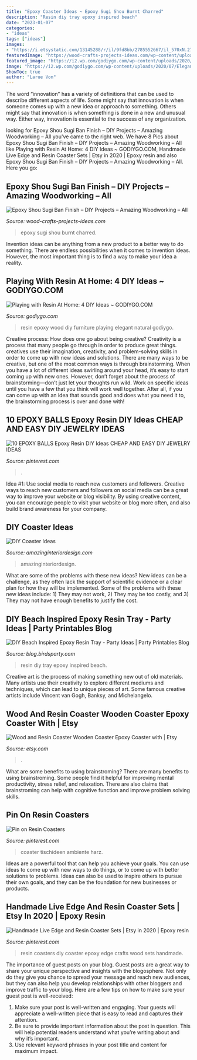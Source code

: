 ```yaml
---
title: "Epoxy Coaster Ideas ~ Epoxy Sugi Shou Burnt Charred"
description: "Resin diy tray epoxy inspired beach"
date: "2023-01-07"
categories:
- "ideas"
tags: ["ideas"]
images:
- "https://i.etsystatic.com/13145288/r/il/9fd8bb/2785552667/il_570xN.2785552667_vh4r.jpg"
featuredImage: "https://wood-crafts-projects-ideas.com/wp-content/uploads/2020/04/maxresdefault-2-1024x576.jpg"
featured_image: "https://i2.wp.com/godiygo.com/wp-content/uploads/2020/07/Elegant-epoxy-resin-furniture-made-with-natural-wood.jpg?resize=800%2C800&amp;ssl=1"
image: "https://i2.wp.com/godiygo.com/wp-content/uploads/2020/07/Elegant-epoxy-resin-furniture-made-with-natural-wood.jpg?resize=800%2C800&amp;ssl=1"
ShowToc: true
author: "Larue Von"
---
```



The word “innovation” has a variety of definitions that can be used to describe different aspects of life. Some might say that innovation is when someone comes up with a new idea or approach to something. Others might say that innovation is when something is done in a new and unusual way. Either way, innovation is essential to the success of any organization.

	

		
looking for Epoxy Shou Sugi Ban Finish – DIY Projects – Amazing Woodworking – All you've came to the right web. We have 8 Pics about Epoxy Shou Sugi Ban Finish – DIY Projects – Amazing Woodworking – All like Playing with Resin At Home: 4 DIY Ideas ~ GODIYGO.COM, Handmade Live Edge and Resin Coaster Sets | Etsy in 2020 | Epoxy resin and also Epoxy Shou Sugi Ban Finish – DIY Projects – Amazing Woodworking – All. Here you go:
		
    
## Epoxy Shou Sugi Ban Finish – DIY Projects – Amazing Woodworking – All

<img loading=lazy src="https://wood-crafts-projects-ideas.com/wp-content/uploads/2020/04/maxresdefault-2-1024x576.jpg" onerror="this.onerror=null;this.src='https://tse4.mm.bing.net/th?id=OIP.u7oZ6vaGzpLLAve8Ojmm2AHaEK&amp;pid=15.1';" alt="Epoxy Shou Sugi Ban Finish – DIY Projects – Amazing Woodworking – All">

_Source: wood-crafts-projects-ideas.com_

>epoxy sugi shou burnt charred. 

	

Invention ideas can be anything from a new product to a better way to do something. There are endless possibilities when it comes to invention ideas. However, the most important thing is to find a way to make your idea a reality.

    
## Playing With Resin At Home: 4 DIY Ideas ~ GODIYGO.COM

<img loading=lazy src="https://i2.wp.com/godiygo.com/wp-content/uploads/2020/07/Elegant-epoxy-resin-furniture-made-with-natural-wood.jpg?resize=800%2C800&amp;ssl=1" onerror="this.onerror=null;this.src='https://tse2.mm.bing.net/th?id=OIP.IWuFpI_K4vnzACEtnEvqVgHaHa&amp;pid=15.1';" alt="Playing with Resin At Home: 4 DIY Ideas ~ GODIYGO.COM">

_Source: godiygo.com_

>resin epoxy wood diy furniture playing elegant natural godiygo. 

	

Creative process: How does one go about being creative?
Creativity is a process that many people go through in order to produce great things. creatives use their imagination, creativity, and problem-solving skills in order to come up with new ideas and solutions. There are many ways to be creative, but one of the most common ways is through brainstorming. When you have a lot of different ideas swirling around your head, it’s easy to start coming up with new ones. However, don’t forget about the process of brainstorming—don’t just let your thoughts run wild. Work on specific ideas until you have a few that you think will work well together. After all, if you can come up with an idea that sounds good and does what you need it to, the brainstorming process is over and done with!

    
## 10 EPOXY BALLS Epoxy Resin DIY Ideas CHEAP AND EASY DIY JEWELRY IDEAS

<img loading=lazy src="https://i.pinimg.com/736x/b5/e5/f7/b5e5f772dc302c7c300b24a29b804550.jpg" onerror="this.onerror=null;this.src='https://tse2.mm.bing.net/th?id=OIP.6SFrRmt6liFqI6Vlb2ZN5gHaFj&amp;pid=15.1';" alt="10 EPOXY BALLS Epoxy Resin DIY Ideas CHEAP AND EASY DIY JEWELRY IDEAS">

_Source: pinterest.com_

>. 

	

Idea #1: Use social media to reach new customers and followers.
Creative ways to reach new customers and followers on social media can be a great way to improve your website or blog visibility. By using creative content, you can encourage people to visit your website or blog more often, and also build brand awareness for your company.

    
## DIY Coaster Ideas

<img loading=lazy src="https://www.amazinginteriordesign.com/wp-content/uploads/2020/04/fi.jpg" onerror="this.onerror=null;this.src='https://tse2.mm.bing.net/th?id=OIP.a3C1RjUQSfttL2yhZ5SQDwHaHD&amp;pid=15.1';" alt="DIY Coaster Ideas">

_Source: amazinginteriordesign.com_

>amazinginteriordesign. 

	

What are some of the problems with these new ideas?
New ideas can be a challenge, as they often lack the support of scientific evidence or a clear plan for how they will be implemented. Some of the problems with these new ideas include: 1) They may not work, 2) They may be too costly, and 3) They may not have enough benefits to justify the cost.

    
## DIY Beach Inspired Epoxy Resin Tray - Party Ideas | Party Printables Blog

<img loading=lazy src="https://1.bp.blogspot.com/-VtTMwOdPQfc/XzEuOfSNqYI/AAAAAAAA6Tc/Oc0tRyFv6hAeWhy3oqM2QsfhBlRR9JLUACLcBGAsYHQ/s1600/diy-resin-serving-tray1.JPG" onerror="this.onerror=null;this.src='https://tse1.mm.bing.net/th?id=OIP.foU85J3IuTGN7sdN8mvhOAHaJ4&amp;pid=15.1';" alt="DIY Beach Inspired Epoxy Resin Tray - Party Ideas | Party Printables Blog">

_Source: blog.birdsparty.com_

>resin diy tray epoxy inspired beach. 

	

Creative art is the process of making something new out of old materials. Many artists use their creativity to explore different mediums and techniques, which can lead to unique pieces of art. Some famous creative artists include Vincent van Gogh, Banksy, and Michelangelo.

    
## Wood And Resin Coaster Wooden Coaster Epoxy Coaster With | Etsy

<img loading=lazy src="https://i.etsystatic.com/13145288/r/il/9fd8bb/2785552667/il_570xN.2785552667_vh4r.jpg" onerror="this.onerror=null;this.src='https://tse4.mm.bing.net/th?id=OIP.wEJga4tNw9gvEv0FnvatFgHaJ4&amp;pid=15.1';" alt="Wood and Resin Coaster Wooden Coaster Epoxy Coaster with | Etsy">

_Source: etsy.com_

>. 

	

What are some benefits to using brainstroming?
There are many benefits to using brainstroming. Some people find it helpful for improving mental productivity, stress relief, and relaxation. There are also claims that brainstroming can help with cognitive function and improve problem solving skills.

    
## Pin On Resin Coasters

<img loading=lazy src="https://i.pinimg.com/originals/a5/11/6c/a5116c4e68c871fce9dfca3237e29610.jpg" onerror="this.onerror=null;this.src='https://tse4.mm.bing.net/th?id=OIP.X07d_2d9045qmwedMx1FWgHaKR&amp;pid=15.1';" alt="Pin on Resin Coasters">

_Source: pinterest.com_

>coaster tischideen ambiente harz. 

	

Ideas are a powerful tool that can help you achieve your goals. You can use ideas to come up with new ways to do things, or to come up with better solutions to problems. Ideas can also be used to inspire others to pursue their own goals, and they can be the foundation for new businesses or products.

    
## Handmade Live Edge And Resin Coaster Sets | Etsy In 2020 | Epoxy Resin

<img loading=lazy src="https://i.pinimg.com/736x/fe/59/59/fe595966eb57df7995d2154c1da14d81.jpg" onerror="this.onerror=null;this.src='https://tse1.mm.bing.net/th?id=OIP.8qgYFSoGbN6Whtt3SmWmBwHaFQ&amp;pid=15.1';" alt="Handmade Live Edge and Resin Coaster Sets | Etsy in 2020 | Epoxy resin">

_Source: pinterest.com_

>resin coasters diy coaster epoxy edge crafts wood sets handmade. 

	

The importance of guest posts on your blog.
Guest posts are a great way to share your unique perspective and insights with the blogosphere. Not only do they give you chance to spread your message and reach new audiences, but they can also help you develop relationships with other bloggers and improve traffic to your blog. Here are a few tips on how to make sure your guest post is well-received: 
1. Make sure your post is well-written and engaging. Your guests will appreciate a well-written piece that is easy to read and captures their attention. 
2. Be sure to provide important information about the post in question. This will help potential readers understand what you’re writing about and why it’s important. 
3. Use relevant keyword phrases in your post title and content for maximum impact.

